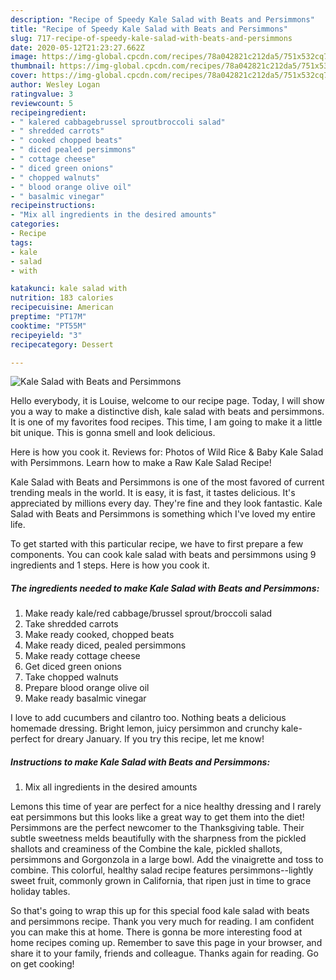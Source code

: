 ```yaml
---
description: "Recipe of Speedy Kale Salad with Beats and Persimmons"
title: "Recipe of Speedy Kale Salad with Beats and Persimmons"
slug: 717-recipe-of-speedy-kale-salad-with-beats-and-persimmons
date: 2020-05-12T21:23:27.662Z
image: https://img-global.cpcdn.com/recipes/78a042821c212da5/751x532cq70/kale-salad-with-beats-and-persimmons-recipe-main-photo.jpg
thumbnail: https://img-global.cpcdn.com/recipes/78a042821c212da5/751x532cq70/kale-salad-with-beats-and-persimmons-recipe-main-photo.jpg
cover: https://img-global.cpcdn.com/recipes/78a042821c212da5/751x532cq70/kale-salad-with-beats-and-persimmons-recipe-main-photo.jpg
author: Wesley Logan
ratingvalue: 3
reviewcount: 5
recipeingredient:
- " kalered cabbagebrussel sproutbroccoli salad"
- " shredded carrots"
- " cooked chopped beats"
- " diced pealed persimmons"
- " cottage cheese"
- " diced green onions"
- " chopped walnuts"
- " blood orange olive oil"
- " basalmic vinegar"
recipeinstructions:
- "Mix all ingredients in the desired amounts"
categories:
- Recipe
tags:
- kale
- salad
- with

katakunci: kale salad with 
nutrition: 183 calories
recipecuisine: American
preptime: "PT17M"
cooktime: "PT55M"
recipeyield: "3"
recipecategory: Dessert

---
```



![Kale Salad with Beats and Persimmons](https://img-global.cpcdn.com/recipes/78a042821c212da5/751x532cq70/kale-salad-with-beats-and-persimmons-recipe-main-photo.jpg)

Hello everybody, it is Louise, welcome to our recipe page. Today, I will show you a way to make a distinctive dish, kale salad with beats and persimmons. It is one of my favorites food recipes. This time, I am going to make it a little bit unique. This is gonna smell and look delicious.

Here is how you cook it. Reviews for: Photos of Wild Rice &amp; Baby Kale Salad with Persimmons. Learn how to make a Raw Kale Salad Recipe!

Kale Salad with Beats and Persimmons is one of the most favored of current trending meals in the world. It is easy, it is fast, it tastes delicious. It's appreciated by millions every day. They're fine and they look fantastic. Kale Salad with Beats and Persimmons is something which I've loved my entire life.


To get started with this particular recipe, we have to first prepare a few components. You can cook kale salad with beats and persimmons using 9 ingredients and 1 steps. Here is how you cook it.

<!--inarticleads1-->

##### The ingredients needed to make Kale Salad with Beats and Persimmons:

1. Make ready  kale/red cabbage/brussel sprout/broccoli salad
1. Take  shredded carrots
1. Make ready  cooked, chopped beats
1. Make ready  diced, pealed persimmons
1. Make ready  cottage cheese
1. Get  diced green onions
1. Take  chopped walnuts
1. Prepare  blood orange olive oil
1. Make ready  basalmic vinegar


I love to add cucumbers and cilantro too. Nothing beats a delicious homemade dressing. Bright lemon, juicy persimmon and crunchy kale- perfect for dreary January. If you try this recipe, let me know! 

<!--inarticleads2-->

##### Instructions to make Kale Salad with Beats and Persimmons:

1. Mix all ingredients in the desired amounts


Lemons this time of year are perfect for a nice healthy dressing and I rarely eat persimmons but this looks like a great way to get them into the diet! Persimmons are the perfect newcomer to the Thanksgiving table. Their subtle sweetness melds beautifully with the sharpness from the pickled shallots and creaminess of the Combine the kale, pickled shallots, persimmons and Gorgonzola in a large bowl. Add the vinaigrette and toss to combine. This colorful, healthy salad recipe features persimmons--lightly sweet fruit, commonly grown in California, that ripen just in time to grace holiday tables. 

So that's going to wrap this up for this special food kale salad with beats and persimmons recipe. Thank you very much for reading. I am confident you can make this at home. There is gonna be more interesting food at home recipes coming up. Remember to save this page in your browser, and share it to your family, friends and colleague. Thanks again for reading. Go on get cooking!
